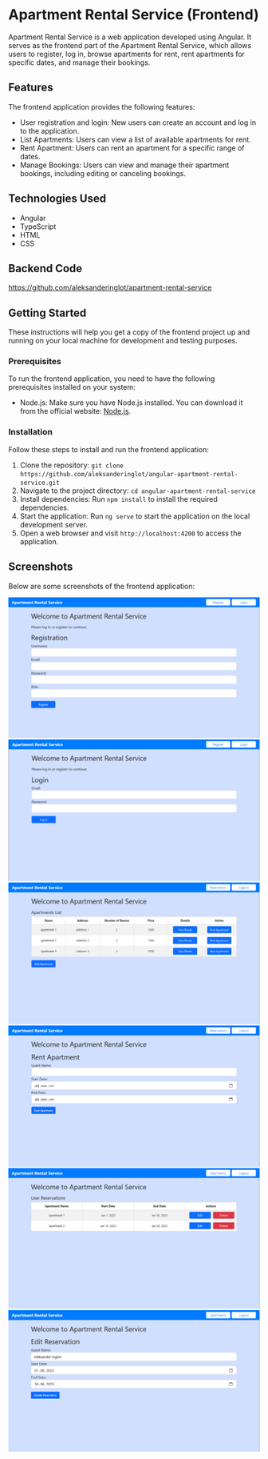 # Apartment Rental Service (Frontend)

Apartment Rental Service is a web application developed using Angular. It serves as the frontend part of the Apartment Rental Service, which allows users to register, log in, browse apartments for rent, rent apartments for specific dates, and manage their bookings.

## Features

The frontend application provides the following features:

- User registration and login: New users can create an account and log in to the application.
- List Apartments: Users can view a list of available apartments for rent.
- Rent Apartment: Users can rent an apartment for a specific range of dates.
- Manage Bookings: Users can view and manage their apartment bookings, including editing or canceling bookings.

## Technologies Used

- Angular
- TypeScript
- HTML
- CSS

## Backend Code

https://github.com/aleksanderinglot/apartment-rental-service

## Getting Started

These instructions will help you get a copy of the frontend project up and running on your local machine for development and testing purposes.

### Prerequisites

To run the frontend application, you need to have the following prerequisites installed on your system:

- Node.js: Make sure you have Node.js installed. You can download it from the official website: [Node.js](https://nodejs.org).

### Installation

Follow these steps to install and run the frontend application:

1. Clone the repository: `git clone https://github.com/aleksanderinglot/angular-apartment-rental-service.git`
2. Navigate to the project directory: `cd angular-apartment-rental-service`
3. Install dependencies: Run `npm install` to install the required dependencies.
4. Start the application: Run `ng serve` to start the application on the local development server.
5. Open a web browser and visit `http://localhost:4200` to access the application.

## Screenshots

Below are some screenshots of the frontend application:

![Registration](src/assets/registration_screenshot.png)
![Login](src/assets/login_screenshot.png)
![Apartments](src/assets/apartments_screenshot.png)
![Rent](src/assets/rent_screenshot.png)
![Reservations](src/assets/reservations_screenshot.png)
![Edit Booking](src/assets/edit_screenshot.png)
